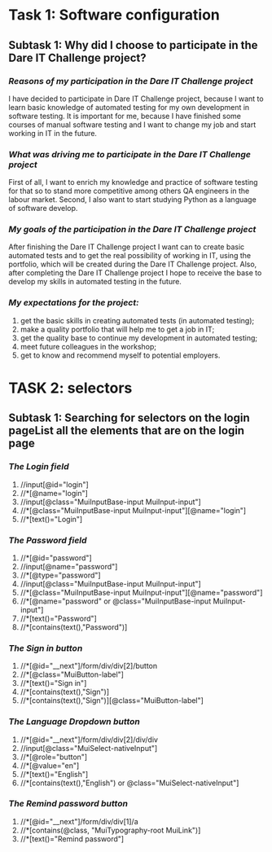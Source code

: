 
# Task 1: Software configuration #

## Subtask 1: Why did I choose to participate in the Dare IT Challenge project? ##

### *Reasons of my participation in the Dare IT Challenge project* ###
I have decided to participate in Dare IT Challenge project, because I want 
to learn basic knowledge of automated testing for my own development 
in software testing. 
It is important for me, because I have finished some courses of manual 
software testing and I want to change my job and start working in IT in the future.

### *What was driving me to participate in the Dare IT Challenge project* ###
First of all, I want to enrich my knowledge and practice of software testing
for that so to stand more competitive among others QA engineers in the 
labour market. Second, I also want to start studying Python as a language of 
software develop.

### *My goals of the participation in the Dare IT Challenge project* ###
After finishing the Dare IT Challenge project I want can to create 
basic automated tests and to get the real possibility of working in IT, 
using the portfolio, which will be created during the Dare IT Challenge 
project.
Also, after completing the Dare IT Challenge project I hope to receive
the base to develop my skills in automated testing in the future.

### *My expectations for the project:* ###
1. get the basic skills in creating automated tests (in automated testing);
2. make a quality portfolio that will help me to get a job in IT;
3. get the quality base to continue my development in automated testing;
4. meet future colleagues in the workshop;
5. get to know and recommend myself to potential employers.


# TASK 2: selectors #

## Subtask 1: Searching for selectors on the login pageList all the elements that are on the login page

### *The Login field* ###
1) //input[@id="login"]
2) //*[@name="login"]
3) //input[@class="MuiInputBase-input MuiInput-input"]
4) //*[@class="MuiInputBase-input MuiInput-input"][@name="login"]
5) //*[text()="Login"]

### *The Password field* ###
1) //*[@id="password"]
2) //input[@name="password"]
3) //*[@type="password"]
4) //input[@class="MuiInputBase-input MuiInput-input"]
5) //*[@class="MuiInputBase-input MuiInput-input"][@name="password"]
6) //*[@name="password" or @class="MuiInputBase-input MuiInput-input"]
7) //*[text()="Password"]
8) //*[contains(text(),"Password")]

### *The Sign in button* ###
1) //*[@id="__next"]/form/div/div[2]/button
2) //*[@class="MuiButton-label"]
3) //*[text()="Sign in"]
4) //*[contains(text(),"Sign")]
5) //*[contains(text(),"Sign")][@class="MuiButton-label"]

### *The Language Dropdown button* ###
1) //*[@id="__next"]/form/div/div[2]/div/div
2) //input[@class="MuiSelect-nativeInput"]
3) //*[@role="button"]
4) //*[@value="en"]
5) //*[text()="English"]
6) //*[contains(text(),"English") or @class="MuiSelect-nativeInput"]

### *The Remind password button* ###
1) //*[@id="__next"]/form/div/div[1]/a
2) //*[contains(@class, "MuiTypography-root MuiLink")]
3) //*[text()="Remind password"]




